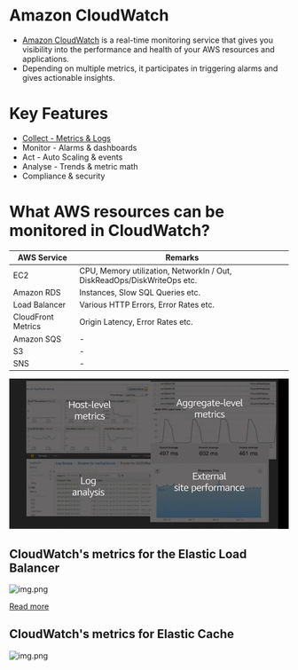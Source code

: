 
# Amazon CloudWatch
- [Amazon CloudWatch](https://aws.amazon.com/cloudwatch/) is a real-time monitoring service that gives you visibility into the performance and health of your AWS resources and applications. 
- Depending on multiple metrics, it participates in triggering alarms and gives actionable insights.

# Key Features
- [Collect - Metrics & Logs](https://docs.aws.amazon.com/AWSEC2/latest/UserGuide/viewing_metrics_with_cloudwatch.html#ec2-cloudwatch-metrics)
- Monitor - Alarms & dashboards
- Act - Auto Scaling & events
- Analyse - Trends & metric math
- Compliance & security

# What AWS resources can be monitored in CloudWatch?

| AWS Service          | Remarks                                                                 |
|----------------------|-------------------------------------------------------------------------|
| EC2                  | CPU, Memory utilization, NetworkIn / Out, DiskReadOps/DiskWriteOps etc. |
| Amazon RDS           | Instances, Slow SQL Queries etc.                                        |
| Load Balancer        | Various HTTP Errors, Error Rates etc.                                   |
| CloudFront Metrics   | Origin Latency, Error Rates etc.                                        |
| Amazon SQS           | -                                                                       |
| S3                   | -                                                                       |
| SNS                  | -                                                                       |

![img.png](assests/cloudwatch_img.png)

## CloudWatch's metrics for the Elastic Load Balancer

![img.png](https://www.splunk.com/content/dam/splunk-blogs/signalfx-assets/blog-images/ELB-CloudWatch-1024x457.png)

[Read more](https://docs.aws.amazon.com/elasticloadbalancing/latest/application/load-balancer-cloudwatch-metrics.html)

## CloudWatch's metrics for Elastic Cache

![img.png](https://d2908q01vomqb2.cloudfront.net/887309d048beef83ad3eabf2a79a64a389ab1c9f/2019/07/26/ClusterModeElasticache10.png)